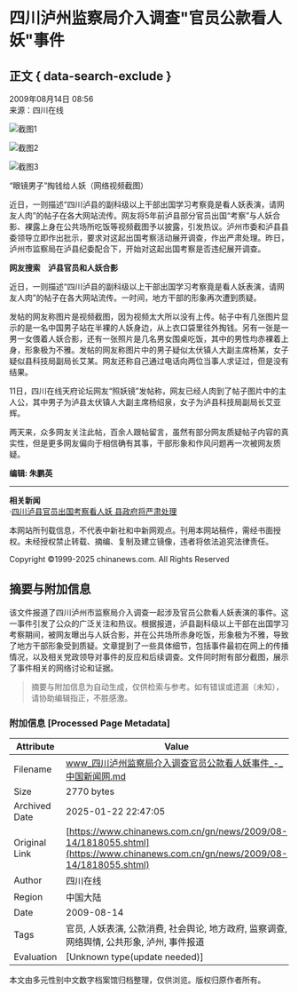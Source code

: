 # 四川泸州监察局介入调查"官员公款看人妖"事件

## 正文 { data-search-exclude }


2009年08月14日 08:56  
来源：四川在线  

![截图1](http://i2.chinanews.com/zwimg/01.jpg)

![截图2](http://www.chinanews.com.cn/fileftp/2009/01/2009-01-19/U76P4T47D10173F976DT20090119173942.gif)

![截图3](http://www.chinanews.com.cn/fileftp/2009/01/2009-01-19/U76P4T47D10173F979DT20090119163219.gif)

“眼镜男子”掏钱给人妖（网络视频截图）

近日，一则描述“四川泸县的副科级以上干部出国学习考察竟是看人妖表演，请网友人肉”的帖子在各大网站流传。网友将5年前泸县部分官员出国“考察”与人妖合影、裸露上身在公共场所吃饭等视频截图予以披露，引发热议。泸州市委和泸县县委领导立即作出批示，要求对这起出国考察活动展开调查，作出严肃处理。昨日，泸州市监察局在泸县纪委配合下，开始对这起出国考察是否违纪展开调查。

**网友搜索　泸县官员和人妖合影**

近日，一则描述“四川泸县的副科级以上干部出国学习考察竟是看人妖表演，请网友人肉”的帖子在各大网站流传。一时间，地方干部的形象再次遭到质疑。

发帖的网友称图片是视频截图，因为视频太大所以没有上传。帖子中有几张图片显示的是一名中国男子站在半裸的人妖身边，从上衣口袋里往外掏钱。另有一张是一男一女偎着人妖合影，还有一张照片是几名男女围桌吃饭，其中的男性均赤裸着上身，形象极为不雅。发帖的网友称图片中的男子疑似太伏镇人大副主席杨某，女子疑似县科技局副局长艾某。网友还称自己通过电话向两位当事人求证过，但是没有结果。

11日，四川在线天府论坛网友“照妖镜”发帖称，网友已经人肉到了帖子图片中的主人公，其中男子为泸县太伏镇人大副主席杨绍泉，女子为泸县科技局副局长艾亚辉。

两天来，众多网友关注此帖，百余人跟帖留言，虽然有部分网友质疑帖子内容的真实性，但是更多网友偏向于相信确有其事，干部形象和作风问题再一次被网友质疑。

**编辑: 朱鹏英**  

---  

**相关新闻**  
·[四川泸县官员出国考察看人妖 县政府将严肃处理](http://www.chinanews.com.cn/sh/news/2009/08-13/1817750.shtml)  

本网站所刊载信息，不代表中新社和中新网观点。刊用本网站稿件，需经书面授权。未经授权禁止转载、摘编、复制及建立镜像，违者将依法追究法律责任。  

Copyright ©1999-2025 chinanews.com. All Rights Reserved  
<!-- tcd_original_link https://www.chinanews.com.cn/gn/news/2009/08-14/1818055.shtml -->


## 摘要与附加信息

<!-- tcd_abstract -->
该文件报道了四川泸州市监察局介入调查一起涉及官员公款看人妖表演的事件。这一事件引发了公众的广泛关注和热议。根据报道，泸县副科级以上干部在出国学习考察期间，被网友曝出与人妖合影，并在公共场所赤身吃饭，形象极为不雅，导致了地方干部形象受到质疑。文章提到了一些具体细节，包括事件最初在网上的传播情况，以及相关党政领导对事件的反应和后续调查。文件同时附有部分截图，展示了事件相关的网络讨论和证据。
<!-- tcd_abstract_end -->

> 摘要与附加信息为自动生成，仅供检索与参考。如有错误或遗漏（未知），请协助编辑指正，不胜感激。

### 附加信息 [Processed Page Metadata]

| Attribute       | Value                                  |
|-----------------|----------------------------------------|
| Filename        | www_四川泸州监察局介入调查官员公款看人妖事件_-_中国新闻网.md                             |
| Size            | 2770 bytes                           |
| Archived Date   | 2025-01-22 22:47:05                             |
| Original Link   | [https://www.chinanews.com.cn/gn/news/2009/08-14/1818055.shtml](https://www.chinanews.com.cn/gn/news/2009/08-14/1818055.shtml)                       |
| Author          | 四川在线                               |
| Region          | 中国大陆                               |
| Date            | 2009-08-14                                 |
| Tags            | 官员, 人妖表演, 公款消费, 社会舆论, 地方政府, 监察调查, 网络舆情, 公共形象, 泸州, 事件报道                                 |
| Evaluation            | [Unknown type(update needed)]                                 |
<!-- tcd_table_end -->

本文由多元性别中文数字档案馆归档整理，仅供浏览。版权归原作者所有。
